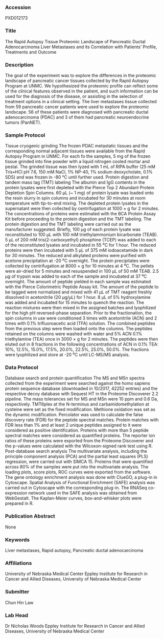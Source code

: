 ### Accession
PXD012173

### Title
The Rapid Autopsy Tissue Proteomic Landscape of Pancreatic Ductal Adenocarcinoma Liver Metastases and its Correlation with Patients’ Profile, Treatments and Outcome

### Description
The goal of the experiment was to explore the differences in the proteomic landscape of pancreatic cancer tissues collected by the Rapid Autopsy Program at UNMC. We hypothesized the proteomic profile can reflect some of the clinical features observed in the patient, and such information can be used for the diagnosis of the disease, or assisting in the selection of treatment options in a clinical setting. The liver metastases tissue collected from 59 pancreatic cancer patients were used to explore the proteomic landscape. 56 of these patients were diagnosed with pancreatic ductal adenocarcinoma (PDAC) and 3 of them had pancreatic neuroendocrine tumors (PanNET).

### Sample Protocol
Tissue cryogenic grinding The frozen PDAC metastatic tissues and the corresponding normal adjacent tissues were available from the Rapid Autopsy Program in UNMC. For each fo the samples, 5 mg of the frozen tissue grinded into fine powder with a liquid nitrogen cooled mortar and pestal. The grinded tissue was then lyzed with 1 mL of RIPA buffer (25 mM Tris•HCl pH 7.6, 150 mM NaCl, 1% NP-40, 1% sodium deoxycholate, 0.1% SDS) and was frozen in -80  °C until further used.  Protein digestion and tandem mass tag (TMT) labeling The albumin and IgG contents in the protein lysates were first depleted with the Pierce Top 2 Abundant Protein Depletion Spin Columns. 60 μL (~ 1 mg) of protein lysate was loaded onto the resin slurry in spin columns and incubated for 30 minutes at room temperature with tip-to-end mixing. The depleted protein lysates in the supernatant were then collected by centrifugation at 1000 × g for 2 minutes. The concentrations of proteins were estimated with the BCA Protein Assay Kit before proceeding to the protein digestion and the TMT labeling. The protein digestion and the TMT labeling were carried out as the manufacturer suggested. Briefly, 100 μg of each protein lysate was reconstituted to 100 μL with 100 mM triethylammonium bicarbonate (TEAB). 5 μL of 200 mM tris(2-carboxyethyl) phosphine (TCEP) was added to each of the reconstituted lysates and incubated in 55 ⁰C for 1 hour. The reduced proteins were then incubated with 5 μL of 375 mM iodoacetamide in dark for 30 minutes. The reduced and alkylated proteins were purified with acetone precipitation at -20 ⁰C overnight. The protein precipitates were collected by centrifugation at 8000 × g for 10 minutes at 4 ⁰C. The pellets were air-dried for 5 minutes and resuspended in 100 μL of 50 mM TEAB. 2.5 μg of trypsin was added to each of the sample and incubated at 37 ⁰C overnight. The amount of peptide yielded in each sample was estimated with the Pierce Colorimetric Peptide Assay kit. The amount of the peptide to be tagged were normalized and mixed with 41 μL of TMT reagent freshly dissolved in acetonitrile (20 μg/μL) for 1 hour. 8 μL of 5% hydroxylamine was added and incubated for 15 minutes to quench the reaction. The reaction mixtures were then mixed in the assigned batches and lyophilized for the high pH reversed-phase separation. Prior to the fractionation, the spin columns in use were conditioned 3 times with acetonitrile (ACN) and 2 times with 0.1% trifluoroacetic acid (TFA) solution. The combined peptides from the previous step were then loaded onto the columns. The peptides retained on the columns were washed with water and 5% ACN 0.1% triethylamine (TEA) once in 3000 × g for 2 minutes. The peptides were then eluted out in 8 fractions in the following concentrations of ACN in 0.1% TEA: 10%, 12.5%, 15.0%, 17.5%, 20.0%, 22.5%, 25.0%, 50.0%. The fractions were lyophilized and store at -20 ⁰C until LC-MS/MS analysis.

### Data Protocol
Database search and protein quantification The MS and MSn spectra collected from the experiment were searched against the homo sapiens protein sequence database (downloaded in 10/2017, 42252 entries) and the respective decoy database with Sequest HT in the Proteome Discoverer 2.2 pipeline. The mass tolerances set for MS and MSn were 10 ppm and 0.6 Da, respectively. TMT6plex at the N-terminus and carbamidomethylation at cysteine were set as the fixed modification. Methione oxidation was set as the dynamic modification. Percolator was used to calculate the false discovery rate (FDR) for the peptide spectral matches. Protein matches with FDR less than 1% and at least 2 unique peptides assigned to it were considered as positive identification. Proteins with more than 5 peptide spectral matches were considered as quantified proteins. The reporter ion ratios of these proteins were exported from the Proteome Discoverer and the p-values were calculated with the Wilcoxon-signed rank test using R.  Post-database search analysis The multivariate analysis, including the principle component analysis (PCA) and the partial least squares (PLS) regression, were carried out with SIMCA 15. Proteins that were quantified across 80% of the samples were put into the multivariate analysis. The loading plots, score plots, ROC curves were exported from the software. The gene ontology enrichment analysis was done with ClueGO, a plug-in in Cytoscape. Spatial Analysis of Functional Enrichment (SAFE) analysis was carried out in Cytoscape with the corresponding plug-in. The RNASeq co-expression network used in the SAFE analysis was obtained from WebGestalt. The Kaplan-Meier curves, box-and-whisker plots were prepared in R.

### Publication Abstract
None

### Keywords
Liver metastases, Rapid autopsy, Pancreatic ductal adenocarcinoma

### Affiliations
University of Nebraska Medical Center
Eppley Institute for Research in Cancer and Allied Diseases, University of Nebraska Medical Center

### Submitter
Chun Hin Law

### Lab Head
Dr Nicholas Woods
Eppley Institute for Research in Cancer and Allied Diseases, University of Nebraska Medical Center


